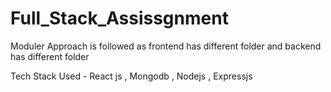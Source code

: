 # Full_Stack_Assissgnment

Moduler Approach is followed as frontend has different folder and backend has different folder


Tech Stack Used - React js , Mongodb , Nodejs , Expressjs
